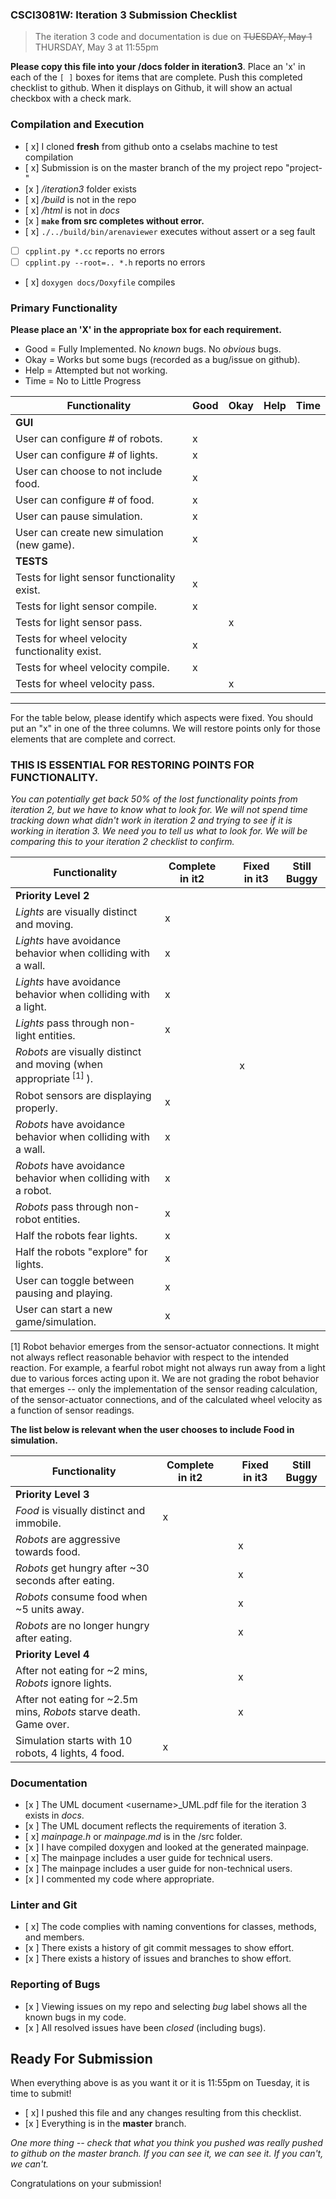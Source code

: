 ### CSCI3081W: Iteration 3 Submission Checklist

> The iteration 3 code and documentation is due on <del>TUESDAY, May 1</del> THURSDAY, May 3 at 11:55pm

**__Please copy this file into your /docs folder in iteration3__**. Place an 'x' in each of the `[ ]` boxes for items that are complete. Push this completed checklist to github. When it displays on Github, it will show an actual checkbox with a check mark.

### Compilation and Execution

- [ x] I cloned **fresh** from github onto a cselabs machine to test compilation
- [ x] Submission is on the master branch of the my project repo "project-<username>"
- [x ] _/iteration3_ folder exists
- [ x] _/build_ is not in the repo
- [ x] _/html_ is not in _docs_
- [x ] **__`make` from src completes without error.__**
- [ x] `./../build/bin/arenaviewer` executes without assert or a seg fault
- [ ] `cpplint.py *.cc` reports no errors
- [ ] `cpplint.py --root=.. *.h` reports no errors
- [ x] `doxygen docs/Doxyfile` compiles

### Primary Functionality

**__Please place an 'X' in the appropriate box for each requirement.__**
- Good = Fully Implemented. No _known_ bugs. No _obvious_ bugs.
- Okay = Works but some bugs (recorded as a bug/issue on github).
- Help = Attempted but not working.
- Time = No to Little Progress

| Functionality | Good | Okay | Help | Time |
| -------- | -------- | -------- | -------- | --------- |
| **__GUI__** |
| User can configure # of robots. |x  |  |  |  |
| User can configure # of lights. | x |  |  |  |
| User can choose to not include food. |x  |  |  |  |
| User can configure # of food. | x |  |  |  |
| User can pause simulation. | x |  |  |  |
| User can create new simulation (new game). |x  |  |  |  |
| **__TESTS__** |
| Tests for light sensor functionality exist. | x |  |  |  |
| Tests for light sensor compile. | x |  |  |  |
| Tests for light sensor pass. |  | x |  |  |
| Tests for wheel velocity functionality exist. | x |  |  |  |
| Tests for wheel velocity compile. |x  |  |  |  |
| Tests for wheel velocity pass. |  | x |  |  | |

<hr>

For the table below, please identify which aspects were fixed. You should put an "x" in one of the three columns. We will restore points only for those elements that are complete and correct.

### THIS IS ESSENTIAL FOR RESTORING POINTS FOR FUNCTIONALITY. 
*You can potentially get back 50% of the lost functionality points from iteration 2, but we have to know what to look for. We will not spend time tracking down what didn't work in iteration 2 and trying to see if it is working in iteration 3. We need you to tell us what to look for. We will be comparing this to your iteration 2 checklist to confirm.*


| Functionality | Complete in it2 | | Fixed in it3 | Still Buggy |
| -------- | -------- |-| -------- | -------- |
| **__Priority Level 2__** |
| _Lights_ are visually distinct and moving. | x ||  |   |
| _Lights_ have avoidance behavior when colliding with a wall. | x ||  |   |
| _Lights_ have avoidance behavior when colliding with a light. | x ||  |   |
| _Lights_ pass through non-light entities. | x ||  |   |
| _Robots_ are visually distinct and moving (when appropriate<sup> [1] </sup>). |  || x |   |
| Robot sensors are displaying properly. | x ||  |   |
| _Robots_ have avoidance behavior when colliding with a wall. |x  ||  |   |
| _Robots_ have avoidance behavior when colliding with a robot. |x  ||  |   |
| _Robots_ pass through non-robot entities. |x  ||  |   |
| Half the robots fear lights. | x ||  |   |
| Half the robots "explore" for lights. |x  ||  |   |
| User can toggle between pausing and playing. |x  ||  |   |
| User can start a new game/simulation. | x ||  |   | |

[1] Robot behavior emerges from the sensor-actuator connections. It might not always reflect reasonable behavior with respect to the intended reaction. For example, a fearful robot might not always run away from a light due to various forces acting upon it. We are not grading the robot behavior that emerges -- only the implementation of the sensor reading calculation, of the sensor-actuator connections, and of the calculated wheel velocity as a function of sensor readings.

**__The list below is relevant when the user chooses to include Food in simulation.__**

| Functionality | Complete in it2 || Fixed in it3 | Still Buggy |
| -------- | -------- |-| -------- | -------- |
| **__Priority Level 3__** |
| _Food_ is visually distinct and immobile. | x ||  |   |
| _Robots_ are aggressive towards food. |  || x |   |
| _Robots_ get hungry after ~30 seconds after eating. |  ||x  |   |
| _Robots_ consume food when ~5 units away. |  ||x  |   |
| _Robots_ are no longer hungry after eating. |  || x |   |
| **__Priority Level 4__** |
| After not eating for ~2 mins, _Robots_ ignore lights. |  || x |   |
| After not eating for ~2.5m mins, _Robots_ starve death. Game over. |  || x |   |
| Simulation starts with 10 robots, 4 lights, 4 food. | x ||  |   | |


### Documentation

- [x ] The UML document &lt;username&gt;_UML.pdf file for the iteration 3 exists in _docs_.
- [x ] The UML document reflects the requirements of iteration 3.
- [ x] _mainpage.h_ or _mainpage.md_ is in the /src folder.
- [x ] I have compiled doxygen and looked at the generated mainpage.
- [ x] The mainpage includes a user guide for technical users.
- [x ] The mainpage includes a user guide for non-technical users.
- [x ] I commented my code where appropriate.

### Linter and Git
- [ x] The code complies with naming conventions for classes, methods, and members.
- [x ] There exists a history of git commit messages to show effort.
- [x ] There exists a history of issues and branches to show effort.

### Reporting of Bugs
- [x ] Viewing issues on my repo and selecting _bug_ label shows all the known bugs in my code.
- [x ] All resolved issues have been _closed_ (including bugs).


## Ready For Submission

When everything above is as you want it or it is 11:55pm on Tuesday, it is time to submit!

- [ x] I pushed this file and any changes resulting from this checklist.
- [x ] Everything is in the **__master__** branch.

_One more thing -- check that what you think you pushed was really pushed to github on the master branch. If you can see it, we can see it. If you can't, we can't._

Congratulations on your submission!
